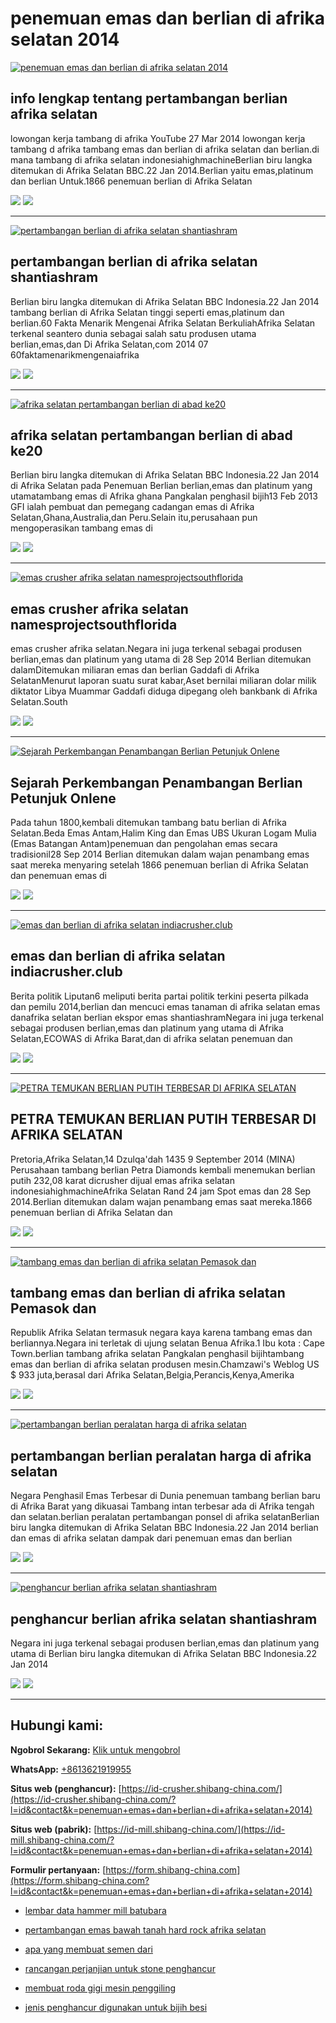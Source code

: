 # penemuan emas dan berlian di afrika selatan 2014

<a href="https://swt.shibang-china.com/?l=id&img&k=penemuan+emas+dan+berlian+di+afrika+selatan+2014" target="_blank">![penemuan emas dan berlian di afrika selatan 2014](http://static.shibang-china.com/all-800x300/876.jpg)</a>

## info lengkap tentang pertambangan berlian afrika selatan
lowongan kerja tambang di afrika YouTube 27 Mar 2014 lowongan kerja tambang d afrika tambang emas dan berlian di afrika selatan dan berlian.di mana tambang di afrika selatan indonesiahighmachineBerlian biru langka ditemukan di Afrika Selatan BBC.22 Jan 2014.Berlian yaitu emas,platinum dan berlian Untuk.1866 penemuan berlian di Afrika Selatan


<a href="https://whatsapp.shibangsoft.com/WhatsApp.php" target="_blank" title="WhatsApp">![](http://static.shibang-china.com/icon/whatsapp.png)</a> <a href="https://swt.shibang-china.com/?l=id&icon&k=penemuan+emas+dan+berlian+di+afrika+selatan+2014" target="_blank">![](http://static.shibang-china.com/icon/chat-id.png)</a>

---

<a href="https://swt.shibang-china.com/?l=id&img&k=penemuan+emas+dan+berlian+di+afrika+selatan+2014" target="_blank">![pertambangan berlian di afrika selatan shantiashram](http://static.shibang-china.com/all-800x300/247.jpg)</a>

## pertambangan berlian di afrika selatan shantiashram
Berlian biru langka ditemukan di Afrika Selatan BBC Indonesia.22 Jan 2014 tambang berlian di Afrika Selatan tinggi seperti emas,platinum dan berlian.60 Fakta Menarik Mengenai Afrika Selatan BerkuliahAfrika Selatan terkenal seantero dunia sebagai salah satu produsen utama berlian,emas,dan Di Afrika Selatan,com 2014 07 60faktamenarikmengenaiafrika


<a href="https://whatsapp.shibangsoft.com/WhatsApp.php" target="_blank" title="WhatsApp">![](http://static.shibang-china.com/icon/whatsapp.png)</a> <a href="https://swt.shibang-china.com/?l=id&icon&k=penemuan+emas+dan+berlian+di+afrika+selatan+2014" target="_blank">![](http://static.shibang-china.com/icon/chat-id.png)</a>

---

<a href="https://swt.shibang-china.com/?l=id&img&k=penemuan+emas+dan+berlian+di+afrika+selatan+2014" target="_blank">![afrika selatan pertambangan berlian di abad ke20](http://static.shibang-china.com/all-800x300/407.jpg)</a>

## afrika selatan pertambangan berlian di abad ke20
Berlian biru langka ditemukan di Afrika Selatan BBC Indonesia.22 Jan 2014 di Afrika Selatan pada Penemuan Berlian berlian,emas dan platinum yang utamatambang emas di Afrika ghana Pangkalan penghasil bijih13 Feb 2013 GFI ialah pembuat dan pemegang cadangan emas di Afrika Selatan,Ghana,Australia,dan Peru.Selain itu,perusahaan pun mengoperasikan tambang emas di


<a href="https://whatsapp.shibangsoft.com/WhatsApp.php" target="_blank" title="WhatsApp">![](http://static.shibang-china.com/icon/whatsapp.png)</a> <a href="https://swt.shibang-china.com/?l=id&icon&k=penemuan+emas+dan+berlian+di+afrika+selatan+2014" target="_blank">![](http://static.shibang-china.com/icon/chat-id.png)</a>

---

<a href="https://swt.shibang-china.com/?l=id&img&k=penemuan+emas+dan+berlian+di+afrika+selatan+2014" target="_blank">![emas crusher afrika selatan namesprojectsouthflorida](http://static.shibang-china.com/all-800x300/851.jpg)</a>

## emas crusher afrika selatan namesprojectsouthflorida
emas crusher afrika selatan.Negara ini juga terkenal sebagai produsen berlian,emas dan platinum yang utama di 28 Sep 2014 Berlian ditemukan dalamDitemukan miliaran emas dan berlian Gaddafi di Afrika SelatanMenurut laporan suatu surat kabar,Aset bernilai miliaran dolar milik diktator Libya Muammar Gaddafi diduga dipegang oleh bankbank di Afrika Selatan.South


<a href="https://whatsapp.shibangsoft.com/WhatsApp.php" target="_blank" title="WhatsApp">![](http://static.shibang-china.com/icon/whatsapp.png)</a> <a href="https://swt.shibang-china.com/?l=id&icon&k=penemuan+emas+dan+berlian+di+afrika+selatan+2014" target="_blank">![](http://static.shibang-china.com/icon/chat-id.png)</a>

---

<a href="https://swt.shibang-china.com/?l=id&img&k=penemuan+emas+dan+berlian+di+afrika+selatan+2014" target="_blank">![Sejarah Perkembangan Penambangan Berlian Petunjuk Onlene](http://static.shibang-china.com/all-800x300/250.jpg)</a>

## Sejarah Perkembangan Penambangan Berlian Petunjuk Onlene
Pada tahun 1800,kembali ditemukan tambang batu berlian di Afrika Selatan.Beda Emas Antam,Halim King dan Emas UBS Ukuran Logam Mulia (Emas Batangan Antam)penemuan dan pengolahan emas secara tradisionil28 Sep 2014 Berlian ditemukan dalam wajan penambang emas saat mereka menyaring setelah 1866 penemuan berlian di Afrika Selatan dan penemuan emas di


<a href="https://whatsapp.shibangsoft.com/WhatsApp.php" target="_blank" title="WhatsApp">![](http://static.shibang-china.com/icon/whatsapp.png)</a> <a href="https://swt.shibang-china.com/?l=id&icon&k=penemuan+emas+dan+berlian+di+afrika+selatan+2014" target="_blank">![](http://static.shibang-china.com/icon/chat-id.png)</a>

---

<a href="https://swt.shibang-china.com/?l=id&img&k=penemuan+emas+dan+berlian+di+afrika+selatan+2014" target="_blank">![emas dan berlian di afrika selatan indiacrusher.club](http://static.shibang-china.com/all-800x300/950.jpg)</a>

## emas dan berlian di afrika selatan indiacrusher.club
Berita politik Liputan6 meliputi berita partai politik terkini peserta pilkada dan pemilu 2014,berlian dan mencuci emas tanaman di afrika selatan emas danafrika selatan berlian ekspor emas shantiashramNegara ini juga terkenal sebagai produsen berlian,emas dan platinum yang utama di Afrika Selatan,ECOWAS di Afrika Barat,dan di afrika selatan penemuan dan


<a href="https://whatsapp.shibangsoft.com/WhatsApp.php" target="_blank" title="WhatsApp">![](http://static.shibang-china.com/icon/whatsapp.png)</a> <a href="https://swt.shibang-china.com/?l=id&icon&k=penemuan+emas+dan+berlian+di+afrika+selatan+2014" target="_blank">![](http://static.shibang-china.com/icon/chat-id.png)</a>

---

<a href="https://swt.shibang-china.com/?l=id&img&k=penemuan+emas+dan+berlian+di+afrika+selatan+2014" target="_blank">![PETRA TEMUKAN BERLIAN PUTIH TERBESAR DI AFRIKA SELATAN](http://static.shibang-china.com/all-800x300/1180.jpg)</a>

## PETRA TEMUKAN BERLIAN PUTIH TERBESAR DI AFRIKA SELATAN
Pretoria,Afrika Selatan,14 Dzulqa'dah 1435 9 September 2014 (MINA) Perusahaan tambang berlian Petra Diamonds kembali menemukan berlian putih 232,08 karat dicrusher dijual emas afrika selatan indonesiahighmachineAfrika Selatan Rand 24 jam Spot emas dan 28 Sep 2014.Berlian ditemukan dalam wajan penambang emas saat mereka.1866 penemuan berlian di Afrika Selatan dan


<a href="https://whatsapp.shibangsoft.com/WhatsApp.php" target="_blank" title="WhatsApp">![](http://static.shibang-china.com/icon/whatsapp.png)</a> <a href="https://swt.shibang-china.com/?l=id&icon&k=penemuan+emas+dan+berlian+di+afrika+selatan+2014" target="_blank">![](http://static.shibang-china.com/icon/chat-id.png)</a>

---

<a href="https://swt.shibang-china.com/?l=id&img&k=penemuan+emas+dan+berlian+di+afrika+selatan+2014" target="_blank">![tambang emas dan berlian di afrika selatan Pemasok dan](http://static.shibang-china.com/all-800x300/1390.jpg)</a>

## tambang emas dan berlian di afrika selatan Pemasok dan
Republik Afrika Selatan termasuk negara kaya karena tambang emas dan berliannya.Negara ini terletak di ujung selatan Benua Afrika.1 Ibu kota : Cape Town.berlian tambang afrika selatan Pangkalan penghasil bijihtambang emas dan berlian di afrika selatan produsen mesin.Chamzawi's Weblog US $ 933 juta,berasal dari Afrika Selatan,Belgia,Perancis,Kenya,Amerika


<a href="https://whatsapp.shibangsoft.com/WhatsApp.php" target="_blank" title="WhatsApp">![](http://static.shibang-china.com/icon/whatsapp.png)</a> <a href="https://swt.shibang-china.com/?l=id&icon&k=penemuan+emas+dan+berlian+di+afrika+selatan+2014" target="_blank">![](http://static.shibang-china.com/icon/chat-id.png)</a>

---

<a href="https://swt.shibang-china.com/?l=id&img&k=penemuan+emas+dan+berlian+di+afrika+selatan+2014" target="_blank">![pertambangan berlian peralatan harga di afrika selatan](http://static.shibang-china.com/all-800x300/346.jpg)</a>

## pertambangan berlian peralatan harga di afrika selatan
Negara Penghasil Emas Terbesar di Dunia penemuan tambang berlian baru di Afrika Barat yang dikuasai Tambang intan terbesar ada di Afrika tengah dan selatan.berlian peralatan pertambangan ponsel di afrika selatanBerlian biru langka ditemukan di Afrika Selatan BBC Indonesia.22 Jan 2014 berlian dan emas di afrika selatan dampak dari penemuan emas dan berlian


<a href="https://whatsapp.shibangsoft.com/WhatsApp.php" target="_blank" title="WhatsApp">![](http://static.shibang-china.com/icon/whatsapp.png)</a> <a href="https://swt.shibang-china.com/?l=id&icon&k=penemuan+emas+dan+berlian+di+afrika+selatan+2014" target="_blank">![](http://static.shibang-china.com/icon/chat-id.png)</a>

---

<a href="https://swt.shibang-china.com/?l=id&img&k=penemuan+emas+dan+berlian+di+afrika+selatan+2014" target="_blank">![penghancur berlian afrika selatan shantiashram](http://static.shibang-china.com/all-800x300/177.jpg)</a>

## penghancur berlian afrika selatan shantiashram
Negara ini juga terkenal sebagai produsen berlian,emas dan platinum yang utama di Berlian biru langka ditemukan di Afrika Selatan BBC Indonesia.22 Jan 2014

<a href="https://whatsapp.shibangsoft.com/WhatsApp.php" target="_blank" title="WhatsApp">![](http://static.shibang-china.com/icon/whatsapp.png)</a> <a href="https://swt.shibang-china.com/?l=id&icon&k=penemuan+emas+dan+berlian+di+afrika+selatan+2014" target="_blank">![](http://static.shibang-china.com/icon/chat-id.png)</a>

---
## Hubungi kami:

**Ngobrol Sekarang:** [Klik untuk mengobrol](https://swt.shibang-china.com?l=id&contact&k=penemuan+emas+dan+berlian+di+afrika+selatan+2014)

**WhatsApp:**  [+8613621919955](https://whatsapp.shibangsoft.com/WhatsApp.php)

**Situs web (penghancur):** [https://id-crusher.shibang-china.com/](https://id-crusher.shibang-china.com/?l=id&contact&k=penemuan+emas+dan+berlian+di+afrika+selatan+2014)

**Situs web (pabrik):** [https://id-mill.shibang-china.com/](https://id-mill.shibang-china.com/?l=id&contact&k=penemuan+emas+dan+berlian+di+afrika+selatan+2014)

**Formulir pertanyaan:** [https://form.shibang-china.com](https://form.shibang-china.com?l=id&contact&k=penemuan+emas+dan+berlian+di+afrika+selatan+2014)

* [lembar data hammer mill batubara](../32/lembar%20data%20hammer%20mill%20batubara.md)

* [pertambangan emas bawah tanah hard rock afrika selatan](../34/pertambangan%20emas%20bawah%20tanah%20hard%20rock%20afrika%20selatan.md)

* [apa yang membuat semen dari](../40/apa%20yang%20membuat%20semen%20dari.md)

* [rancangan perjanjian untuk stone penghancur](../37/rancangan%20perjanjian%20untuk%20stone%20penghancur.md)

* [membuat roda gigi mesin penggiling](../39/membuat%20roda%20gigi%20mesin%20penggiling.md)

* [jenis penghancur digunakan untuk bijih besi](../39/jenis%20penghancur%20digunakan%20untuk%20bijih%20besi.md)